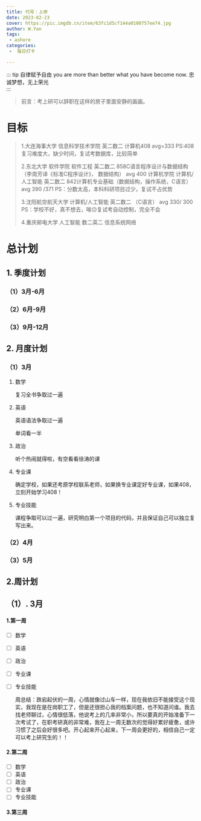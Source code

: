 ```yaml
---
title: 代号：上岸
date: 2023-02-23
cover: https://pic.imgdb.cn/item/63fc1d5cf144a0100757ee74.jpg
author: W.Yan
tags:
 - ashore
categories:
 -  每日打卡

---
```


::: tip 自律赋予自由
you are more than better what you have become now.   忠诚梦想，无上荣光<br>
:::

<!-- more -->

> 前言：考上研可以辞职在这样的房子里面安静的画画。

# 目标

> 1.大连海事大学 信息科学技术学院 英二数二 计算机408       avg=333      PS:408复习难度大，缺少时间，复试考数据库，比较简单
>
> 2.东北大学  软件学院  软件工程  英二数二  858C语言程序设计与数据结构（李周芳译《标准C程序设计》，                  数据结构）       avg 400
>              计算机学院  计算机/人工智能  英二数二 842计算机专业基础（数据结构，操作系统，C语言）                           avg 390 /371                                                    PS：分数太高，本科科研项目过少，复试不占优势
>
> 3.沈阳航空航天大学  计算机/人工智能  英二数二  （C语言） avg    330/  300    PS：学校不好，真不想去，唉😔复试考自动控制，完全不会
>
> 4.重庆邮电大学 人工智能 数二英二 信息系统网络 

# 总计划

## 1. 季度计划

### （1）3月-6月

### （2）6月-9月

### （3）9月-12月

## 2. 月度计划

### （1）3月

1. 数学

   复习全书争取过一遍

2. 英语

    英语语法争取过一遍

   单词看一半

3. 政治

   听个热闹就得啦，有空看看徐涛的课

4. 专业课

    确定学校，如果还考原学校联系老师，如果换专业课定好专业课，如果408，立刻开始学习408！

5. 专业技能

   课程争取可以过一遍，研究明白第一个项目的代码，并且保证自己可以独立复写出来。

### （2）4月

### （3）5月



## 2.周计划

## （1）. 3月

#### 1.第一周

- [ ] 数学

- [ ] 英语

- [ ] 政治

- [ ] 专业课

- [ ] 专业技能

  

  周总结：跌宕起伏的一周，心情就像过山车一样，现在我依旧不能接受这个现实，我现在是在岗职工了，但是还很担心我的档案问题，也不知道问谁。我去找老师聊过，心情很低落，他说考上的几率非常小，所以要真的开始准备下一次考试了，在职考研真的非常难，我在上一周无数次的觉得好累好疲惫，或许习惯了之后会好很多吧。开心起来开心起来，下一周会更好的，相信自己一定可以考上研究生的！！

#### 2.第二周

- [ ] 数学  
- [ ] 英语
- [ ] 政治
- [ ] 专业课
- [ ] 专业技能

#### 3.第三周







